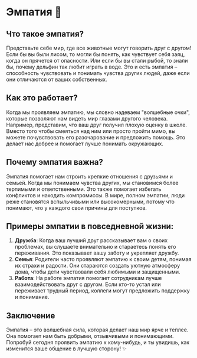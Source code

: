 # **Эмпатия** 🌟

## Что такое эмпатия?

Представьте себе мир, где все животные могут говорить друг с другом! Если бы вы были лисом, то могли бы понять, как чувствует себя заяц, когда он прячется от опасности. Или если бы вы стали рыбой, то знали бы, почему дельфин так любит играть в воде. Это и есть эмпатия – способность чувствовать и понимать чувства других людей, даже если они отличаются от ваших собственных.

## Как это работает?

Когда мы проявляем эмпатию, мы словно надеваем "волшебные очки", которые позволяют нам видеть мир глазами другого человека. Например, представим, что ваш друг получил плохую оценку в школе. Вместо того чтобы смеяться над ним или просто пройти мимо, вы можете почувствовать его разочарование и предложить помощь. Это делает нас добрее и помогает лучше понимать окружающих.

## Почему эмпатия важна?

Эмпатия помогает нам строить крепкие отношения с друзьями и семьей. Когда мы понимаем чувства других, мы становимся более терпимыми и ответственными. Это также помогает избегать конфликтов и находить компромиссы. В мире, полном эмпатии, люди реже становятся вспыльчивыми или высокомерными, потому что понимают, что у каждого свои причины для поступков.

## Примеры эмпатии в повседневной жизни:

1. **Дружба**: Когда ваш лучший друг рассказывает вам о своих проблемах, вы слушаете внимательно и стараетесь понять его переживания. Это показывает вашу заботу и укрепляет дружбу.
2. **Семья**: Родители часто проявляют эмпатию к своим детям, понимая их страхи и радости. Они стараются создать уютную атмосферу дома, чтобы дети чувствовали себя любимыми и защищенными.
3. **Работа**: На работе эмпатия помогает сотрудникам лучше взаимодействовать друг с другом. Если кто-то устал или переживает трудный период, коллеги могут предложить поддержку и понимание.

## Заключение

Эмпатия – это волшебная сила, которая делает наш мир ярче и теплее. Она помогает нам быть добрыми, отзывчивыми и понимающими. Попробуй сегодня проявить эмпатию к кому-нибудь, и ты увидишь, как изменится ваше общение в лучшую сторону! ✨